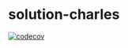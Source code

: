 # solution-charles

[![codecov](https://codecov.io/gh/nsekecharles/solution-charles/branch/master/graph/badge.svg)](https://codecov.io/gh/nsekecharles/solution-charles)
